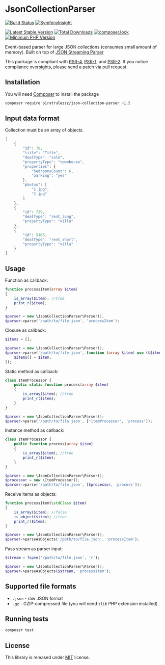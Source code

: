 # JsonCollectionParser
[![Build Status](https://travis-ci.org/p1ratrulezzz/JsonCollectionParser.svg?branch=master)](https://travis-ci.org/p1ratrulezzz/JsonCollectionParser)
[![SymfonyInsight](https://insight.symfony.com/projects/f1e0445a-a501-4d8c-81bc-a7f5971ab027/mini.svg)](https://insight.symfony.com/projects/f1e0445a-a501-4d8c-81bc-a7f5971ab027)

[![Latest Stable Version](https://poser.pugx.org/p1ratrulezzz/json-collection-parser/v/stable)](https://packagist.org/packages/p1ratrulezzz/json-collection-parser)
[![Total Downloads](https://poser.pugx.org/p1ratrulezzz/json-collection-parser/downloads)](https://packagist.org/packages/p1ratrulezzz/json-collection-parser)
[![composer.lock](https://poser.pugx.org/p1ratrulezzz/json-collection-parser/composerlock)](https://packagist.org/packages/p1ratrulezzz/json-collection-parser)
[![Minimum PHP Version](http://img.shields.io/badge/php-%3E%3D%207.1-8892BF.svg)](https://php.net/)

Event-based parser for large JSON collections (consumes small amount of memory).
Built on top of [JSON Streaming Parser](https://github.com/salsify/jsonstreamingparser)

This package is compliant with [PSR-4](http://www.php-fig.org/psr/4/), [PSR-1](http://www.php-fig.org/psr/1/), and [PSR-2](http://www.php-fig.org/psr/2/).
If you notice compliance oversights, please send a patch via pull request.

## Installation
You will need [Composer](https://getcomposer.org/) to install the package
```bash
composer require p1ratrulezzz/json-collection-parser ~1.5
```

## Input data format
Collection must be an array of objects.
```javascript
[
    {
        "id": 78,
        "title": "Title",
        "dealType": "sale",
        "propertyType": "townhouse",
        "properties": {
            "bedroomsCount": 6,
            "parking": "yes"
        },
        "photos": [
            "1.jpg",
            "2.jpg"
        ]
    },
    {
        "id": 729,
        "dealType": "rent_long",
        "propertyType": "villa"
    },
    {
        "id": 5165,
        "dealType": "rent_short",
        "propertyType": "villa"
    }
]
```

## Usage
Function as callback:
```php
function processItem(array $item)
{
    is_array($item); //true
    print_r($item);
}

$parser = new \JsonCollectionParser\Parser();
$parser->parse('/path/to/file.json', 'processItem');
```

Closure as callback:
```php
$items = [];

$parser = new \JsonCollectionParser\Parser();
$parser->parse('/path/to/file.json', function (array $item) use (&$items) {
    $items[] = $item;
});
```

Static method as callback:
```php
class ItemProcessor {
    public static function process(array $item)
    {
        is_array($item); //true
        print_r($item);
    }
}

$parser = new \JsonCollectionParser\Parser();
$parser->parse('/path/to/file.json', ['ItemProcessor', 'process']);
```

Instance method as callback:
```php
class ItemProcessor {
    public function process(array $item)
    {
        is_array($item); //true
        print_r($item);
    }
}

$parser = new \JsonCollectionParser\Parser();
$processor = new \ItemProcessor();
$parser->parse('/path/to/file.json', [$processor, 'process']);
```

Receive items as objects:
```php
function processItem(\stdClass $item)
{
    is_array($item); //false
    is_object($item); //true
    print_r($item);
}

$parser = new \JsonCollectionParser\Parser();
$parser->parseAsObjects('/path/to/file.json', 'processItem');
```

Pass stream as parser input:
```php
$stream = fopen('/path/to/file.json', 'r');

$parser = new \JsonCollectionParser\Parser();
$parser->parseAsObjects($stream, 'processItem');
```

## Supported file formats

* `.json` - raw JSON format
* `.gz` - GZIP-compressed file (you will need `zlib` PHP extension installed)

## Running tests
```bash
composer test
```

## License
This library is released under [MIT](http://www.tldrlegal.com/license/mit-license) license.
